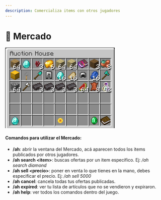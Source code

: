 ```yaml
---
description: Comercializa items con otros jugadores
---
```


# 🛒 Mercado

![Ventana de Mercado](<../.gitbook/assets/image (1).png>)

#### Comandos para utilizar el Mercado:

* **/ah**: abrir la ventana del Mercado, acá aparecen todos los items publicados por otros jugadores.
* **/ah search \<item>**: buscas ofertas por un item especifico. Ej: _/ah search diamond_
* **/ah sell \<precio>**: poner en venta lo que tienes en la mano, debes especificar el precio. Ej: _/ah sell 5000_
* **/ah cancel**: cancela todas tus ofertas publicadas.
* **/ah expired**: ver tu lista de artículos que no se vendieron y expiraron.
* **/ah help**: ver todos los comandos dentro del juego.
